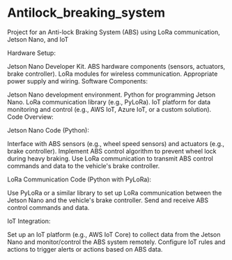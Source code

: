 # Antilock_breaking_system
Project for an Anti-lock Braking System (ABS) using LoRa communication, Jetson Nano, and IoT

Hardware Setup:

Jetson Nano Developer Kit.
ABS hardware components (sensors, actuators, brake controller).
LoRa modules for wireless communication.
Appropriate power supply and wiring.
Software Components:

Jetson Nano development environment.
Python for programming Jetson Nano.
LoRa communication library (e.g., PyLoRa).
IoT platform for data monitoring and control (e.g., AWS IoT, Azure IoT, or a custom solution).
Code Overview:

 Jetson Nano Code (Python):

Interface with ABS sensors (e.g., wheel speed sensors) and actuators (e.g., brake controller).
Implement ABS control algorithm to prevent wheel lock during heavy braking.
Use LoRa communication to transmit ABS control commands and data to the vehicle's brake controller.

LoRa Communication Code (Python with PyLoRa):

Use PyLoRa or a similar library to set up LoRa communication between the Jetson Nano and the vehicle's brake controller.
Send and receive ABS control commands and data.

IoT Integration:

Set up an IoT platform (e.g., AWS IoT Core) to collect data from the Jetson Nano and monitor/control the ABS system remotely.
Configure IoT rules and actions to trigger alerts or actions based on ABS data.
